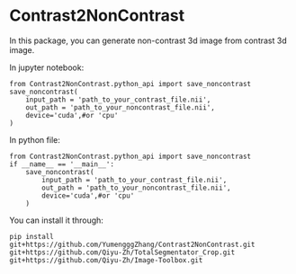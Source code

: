 
# Contrast2NonContrast

In this package, you can generate non-contrast 3d image from contrast 3d image.

In jupyter notebook:
```
from Contrast2NonContrast.python_api import save_noncontrast
save_noncontrast(
    input_path = 'path_to_your_contrast_file.nii',
    out_path = 'path_to_your_noncontrast_file.nii',
    device='cuda',#or 'cpu'
)
```
In python file:
```
from Contrast2NonContrast.python_api import save_noncontrast    
if __name__ == '__main__':
    save_noncontrast(
        input_path = 'path_to_your_contrast_file.nii',
        out_path = 'path_to_your_noncontrast_file.nii',
        device='cuda',#or 'cpu'
    )

```
You can install it through:
```
pip install git+https://github.com/YumengggZhang/Contrast2NonContrast.git git+https://github.com/Qiyu-Zh/TotalSegmentator_Crop.git git+https://github.com/Qiyu-Zh/Image-Toolbox.git

```
